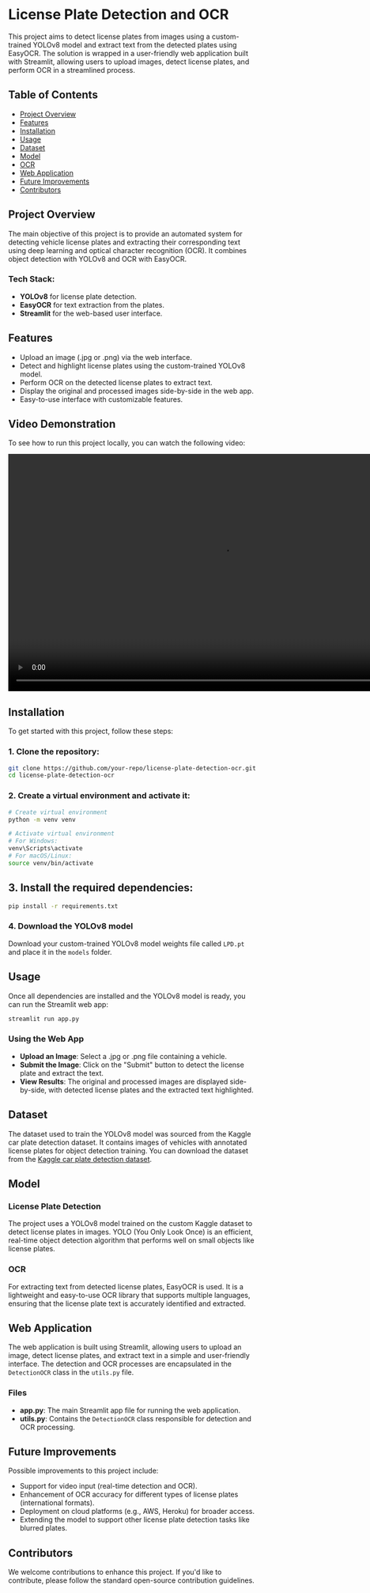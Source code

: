 # License Plate Detection and OCR

This project aims to detect license plates from images using a custom-trained YOLOv8 model and extract text from the detected plates using EasyOCR. The solution is wrapped in a user-friendly web application built with Streamlit, allowing users to upload images, detect license plates, and perform OCR in a streamlined process.

## Table of Contents

- [Project Overview](#project-overview)
- [Features](#features)
- [Installation](#installation)
- [Usage](#usage)
- [Dataset](#dataset)
- [Model](#model)
- [OCR](#ocr)
- [Web Application](#web-application)
- [Future Improvements](#future-improvements)
- [Contributors](#contributors)

## Project Overview

The main objective of this project is to provide an automated system for detecting vehicle license plates and extracting their corresponding text using deep learning and optical character recognition (OCR). It combines object detection with YOLOv8 and OCR with EasyOCR.

### Tech Stack:
- **YOLOv8** for license plate detection.
- **EasyOCR** for text extraction from the plates.
- **Streamlit** for the web-based user interface.

## Features

- Upload an image (.jpg or .png) via the web interface.
- Detect and highlight license plates using the custom-trained YOLOv8 model.
- Perform OCR on the detected license plates to extract text.
- Display the original and processed images side-by-side in the web app.
- Easy-to-use interface with customizable features.


## Video Demonstration

To see how to run this project locally, you can watch the following video:

<video width="865" height="480" controls>
  <source src="media/video.mp4" type="video/mp4">
  Your browser does not support the video tag.
</video>





## Installation

To get started with this project, follow these steps:

### 1. Clone the repository:

```bash
git clone https://github.com/your-repo/license-plate-detection-ocr.git
cd license-plate-detection-ocr

```

### 2. Create a virtual environment and activate it:

```bash
# Create virtual environment
python -m venv venv

# Activate virtual environment
# For Windows:
venv\Scripts\activate
# For macOS/Linux:
source venv/bin/activate

```

## 3. Install the required dependencies:

```bash
pip install -r requirements.txt
```

### 4. Download the YOLOv8 model

Download your custom-trained YOLOv8 model weights file called `LPD.pt` and place it in the `models` folder.


## Usage
Once all dependencies are installed and the YOLOv8 model is ready, you can run the Streamlit web app:

```bash
streamlit run app.py
```

### Using the Web App

- **Upload an Image**: Select a .jpg or .png file containing a vehicle.
- **Submit the Image**: Click on the "Submit" button to detect the license plate and extract the text.
- **View Results**: The original and processed images are displayed side-by-side, with detected license plates and the extracted text highlighted.


## Dataset

The dataset used to train the YOLOv8 model was sourced from the Kaggle car plate detection dataset. It contains images of vehicles with annotated license plates for object detection training. You can download the dataset from the [Kaggle car plate detection dataset](https://www.kaggle.com/datasets/andrewmvd/car-plate-detection).

## Model

### License Plate Detection

The project uses a YOLOv8 model trained on the custom Kaggle dataset to detect license plates in images. YOLO (You Only Look Once) is an efficient, real-time object detection algorithm that performs well on small objects like license plates.

### OCR

For extracting text from detected license plates, EasyOCR is used. It is a lightweight and easy-to-use OCR library that supports multiple languages, ensuring that the license plate text is accurately identified and extracted.

## Web Application

The web application is built using Streamlit, allowing users to upload an image, detect license plates, and extract text in a simple and user-friendly interface. The detection and OCR processes are encapsulated in the `DetectionOCR` class in the `utils.py` file.

### Files

- **app.py**: The main Streamlit app file for running the web application.
- **utils.py**: Contains the `DetectionOCR` class responsible for detection and OCR processing.

## Future Improvements

Possible improvements to this project include:

- Support for video input (real-time detection and OCR).
- Enhancement of OCR accuracy for different types of license plates (international formats).
- Deployment on cloud platforms (e.g., AWS, Heroku) for broader access.
- Extending the model to support other license plate detection tasks like blurred plates.

## Contributors

We welcome contributions to enhance this project. If you'd like to contribute, please follow the standard open-source contribution guidelines.

